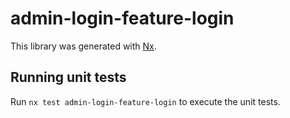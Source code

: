 # admin-login-feature-login

This library was generated with [Nx](https://nx.dev).

## Running unit tests

Run `nx test admin-login-feature-login` to execute the unit tests.
